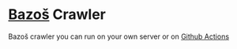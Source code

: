 # [Bazoš](https://bazos.sk) Crawler

Bazoš crawler you can run on your own server or on [Github Actions](https://github.com/features/actions)


